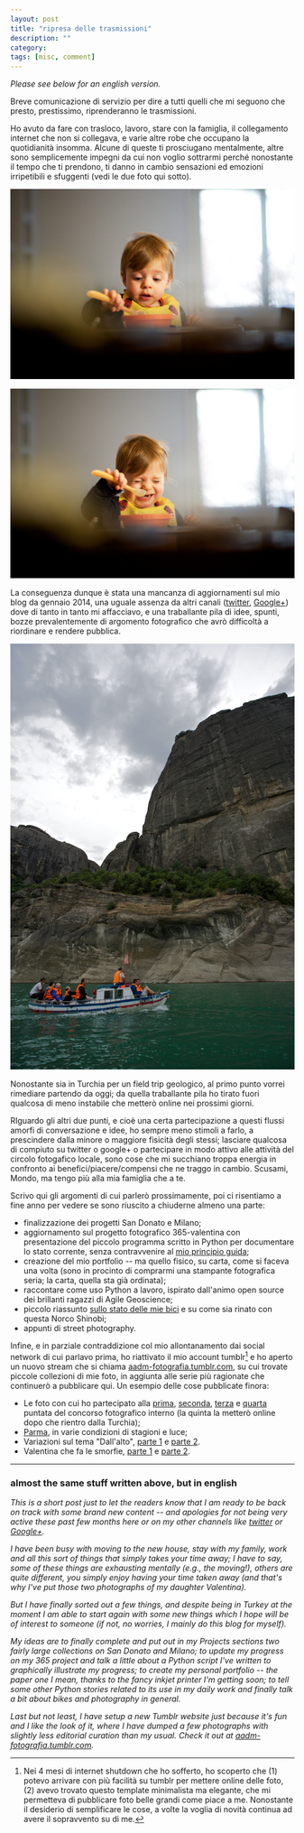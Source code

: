 ```yaml
---
layout: post
title: "ripresa delle trasmissioni"
description: ""
category: 
tags: [misc, comment]
---
```


_Please see below for an english version._

Breve comunicazione di servizio per dire a tutti quelli che mi seguono che presto, prestissimo, riprenderanno le trasmissioni.

Ho avuto da fare con trasloco, lavoro, stare con la famiglia, il collegamento internet che non si collegava, e varie altre robe che occupano la quotidianità insomma. Alcune di queste ti prosciugano mentalmente, altre sono semplicemente impegni da cui non voglio sottrarmi perché nonostante il tempo che ti prendono, ti danno in cambio sensazioni ed emozioni irripetibili e sfuggenti (vedi le due foto qui sotto).

![](./images/20140331_AA16945.jpg)  

![](./images/20140331_AA16947.jpg)

La conseguenza dunque è stata una mancanza di aggiornamenti sul mio blog da gennaio 2014, una uguale assenza da altri canali ([twitter](http://twitter.com/aadmtwi), [Google+](http://plus.google.com/+AlessandroAmatodelMonte/)) dove di tanto in tanto mi affacciavo, e una traballante pila di idee, spunti, bozze prevalentemente di argomento fotografico che avrò difficoltà a riordinare e rendere pubblica.

![](./images/20140526_AA19110.jpg)

Nonostante sia in Turchia per un field trip geologico, al primo punto vorrei rimediare partendo da oggi; da quella traballante pila ho tirato fuori qualcosa di meno instabile che metterò online nei prossimi giorni.

RIguardo gli altri due punti, e cioè una certa partecipazione a questi flussi amorfi di conversazione e idee, ho sempre meno stimoli a farlo, a prescindere dalla minore o maggiore fisicità degli stessi; lasciare qualcosa di compiuto su twitter o google+ o partecipare in modo attivo alle attività del circolo fotogafico locale,  sono cose che mi succhiano troppa energia in confronto ai benefici/piacere/compensi che ne traggo in cambio. Scusami, Mondo, ma tengo più alla mia famiglia che a te. 

Scrivo qui gli argomenti di cui parlerò prossimamente, poi ci risentiamo a fine anno per vedere se sono riuscito a chiuderne almeno una parte:

* finalizzazione dei progetti San Donato e Milano;
* aggiornamento sul progetto fotografico 365-valentina con presentazione del piccolo programma scritto in Python per documentare lo stato corrente, senza contravvenire al [mio principio guida](./2014-01-04-valentina-365.html);
* creazione del mio portfolio -- ma quello fisico, su carta, come si faceva  una volta (sono in procinto di comprarmi una stampante fotografica seria; la carta, quella sta già ordinata);
* raccontare come uso Python a lavoro, ispirato dall'animo open source dei brillanti ragazzi di Agile Geoscience;
* piccolo riassunto [sullo stato delle mie bici](./2014-01-13-stolen-bikes.html) e su come sia rinato con questa Norco Shinobi;
* appunti di street photography.

Infine, e in parziale contraddizione col mio allontanamento dai social network di cui parlavo prima, ho riattivato il mio account tumblr[^nota-tumblr] e ho aperto un nuovo stream che si chiama [aadm-fotografia.tumblr.com](http://aadm-fotografia.tumblr.com), su cui trovate piccole collezioni di mie foto, in aggiunta alle serie più ragionate che continuerò a pubblicare qui. Un esempio delle cose pubblicate finora:

* Le foto con cui ho partecipato alla [prima](http://aadm-fotografia.tumblr.com/post/77942918166/concorso-fotografico-interno-del-circolo), [seconda](http://aadm-fotografia.tumblr.com/post/77943379950/seconda-tappa-con-tema-gente-che-mangia-la), [terza](http://aadm-fotografia.tumblr.com/post/77943667241/terza-tappa-del-concorso-fotografico-la-mia-citta) e [quarta](http://aadm-fotografia.tumblr.com/post/86822407706/quarta-tappa-del-concorso-fotografico-interno-del) puntata del concorso fotografico interno (la quinta la metterò online dopo che rientro dalla Turchia);
* [Parma](http://aadm-fotografia.tumblr.com/post/78479862151/parma-in-varie-stagioni-e-condizioni-di-luce), in varie condizioni di stagioni e luce;
* Variazioni sul tema "Dall'alto", [parte 1](http://aadm-fotografia.tumblr.com/post/86823298186/sempre-in-tema-di-concorso-fotografico-spesso-mi) e [parte 2](http://aadm-fotografia.tumblr.com/post/86823500781/oppure-se-avessi-usato-delle-fotografie-piu).
* Valentina che fa le smorfie, [parte 1](http://aadm-fotografia.tumblr.com/post/86931116786/valentina-fa-le-smorfie-1) e [parte 2](http://aadm-fotografia.tumblr.com/post/86931497736/valentina-fa-le-smorfie-2).

---

### almost the same stuff written above, but in english

_This is a short post just to let the readers know that I am ready to be back on track with some brand new content -- and apologies for not being very active these past few months here or on my other channels like [twitter](http://twitter.com/aadmtwi) or [Google+](http://plus.google.com/+AlessandroAmatodelMonte/)._

_I have been busy with moving to the new house, stay with my family, work and all this sort of things that simply takes your time away; I have to say, some of these things are exhausting mentally (e.g., the moving!), others are quite different, you simply enjoy having your time taken away (and that's why I've put those two photographs of my daughter Valentina)._

_But I have finally sorted out a few things, and despite being in Turkey at the moment I am able to start again with some new things which I hope will be of interest to someone (if not, no worries, I mainly do this blog for myself)._

_My ideas are to finally complete and put out in my Projects sections two fairly large collections on San Donato and Milano; to update my progress on my 365 project and talk a little about a Python script I've written to graphically illustrate my progress; to create my personal portfolio -- the paper one I mean, thanks to the fancy inkjet printer I'm getting soon; to tell some other Python stories related to its use in my daily work and finally talk a bit about bikes and photography in general._

_Last but not least, I have setup a new Tumblr website just because it's fun and I like the look of it, where I have dumped a few photographs with slightly less editorial curation than my usual. Check it out at [aadm-fotografia.tumblr.com](http://aadm-fotografia.tumblr.com)._


[^nota-tumblr]: Nei 4 mesi di internet shutdown che ho sofferto, ho scoperto che (1) potevo arrivare con più facilità su tumblr per mettere online delle foto, (2) avevo trovato questo template minimalista ma elegante, che mi permetteva di pubblicare foto belle grandi come piace a me. Nonostante il desiderio di semplificare le cose, a volte la voglia di novità continua ad avere il sopravvento su di me. 


